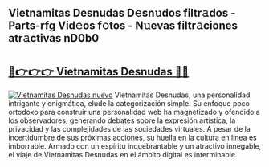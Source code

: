 ## Vietnamitas Desnudas D𝚎sn𝚞dos filtr𝚊dos - Parts-rfg Vid𝚎os f𝚘tos - N𝚞evas filtr𝚊ciones atr𝚊ctivas nD0b0

# <h2><a href="http://mbck0zr.tromn.icu/?c=Vietnamitas+Desnudas">🔗👉👉👉 Vietnamitas Desnudas 🔗🔗</a></h2>

[![Vietnamitas Desnudas nuevo](https://i.imgur.com/pEAQMta.gif)](http://mbck0zr.tromn.icu/?c=Vietnamitas+Desnudas)
Vietnamitas Desnudas, una personalidad intrigante y enigmática, elude la categorización simple. Su enfoque poco ortodoxo para construir una personalidad web ha magnetizado y ofendido a los observadores, generando debates sobre la expresión artística, la privacidad y las complejidades de las sociedades virtuales. A pesar de la incertidumbre de sus próximas acciones, su huella en la cultura en línea es imborrable. Armado con un espíritu inquebrantable y un atractivo innegable, el viaje de Vietnamitas Desnudas en el ámbito digital es interminable.
